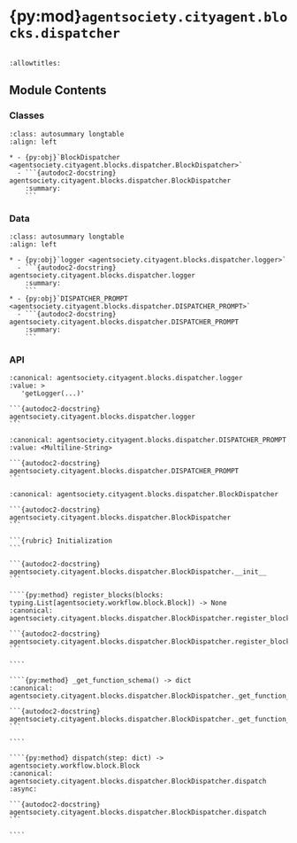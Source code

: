 # {py:mod}`agentsociety.cityagent.blocks.dispatcher`

```{py:module} agentsociety.cityagent.blocks.dispatcher
```

```{autodoc2-docstring} agentsociety.cityagent.blocks.dispatcher
:allowtitles:
```

## Module Contents

### Classes

````{list-table}
:class: autosummary longtable
:align: left

* - {py:obj}`BlockDispatcher <agentsociety.cityagent.blocks.dispatcher.BlockDispatcher>`
  - ```{autodoc2-docstring} agentsociety.cityagent.blocks.dispatcher.BlockDispatcher
    :summary:
    ```
````

### Data

````{list-table}
:class: autosummary longtable
:align: left

* - {py:obj}`logger <agentsociety.cityagent.blocks.dispatcher.logger>`
  - ```{autodoc2-docstring} agentsociety.cityagent.blocks.dispatcher.logger
    :summary:
    ```
* - {py:obj}`DISPATCHER_PROMPT <agentsociety.cityagent.blocks.dispatcher.DISPATCHER_PROMPT>`
  - ```{autodoc2-docstring} agentsociety.cityagent.blocks.dispatcher.DISPATCHER_PROMPT
    :summary:
    ```
````

### API

````{py:data} logger
:canonical: agentsociety.cityagent.blocks.dispatcher.logger
:value: >
   'getLogger(...)'

```{autodoc2-docstring} agentsociety.cityagent.blocks.dispatcher.logger
```

````

````{py:data} DISPATCHER_PROMPT
:canonical: agentsociety.cityagent.blocks.dispatcher.DISPATCHER_PROMPT
:value: <Multiline-String>

```{autodoc2-docstring} agentsociety.cityagent.blocks.dispatcher.DISPATCHER_PROMPT
```

````

`````{py:class} BlockDispatcher(llm: agentsociety.llm.llm.LLM)
:canonical: agentsociety.cityagent.blocks.dispatcher.BlockDispatcher

```{autodoc2-docstring} agentsociety.cityagent.blocks.dispatcher.BlockDispatcher
```

```{rubric} Initialization
```

```{autodoc2-docstring} agentsociety.cityagent.blocks.dispatcher.BlockDispatcher.__init__
```

````{py:method} register_blocks(blocks: typing.List[agentsociety.workflow.block.Block]) -> None
:canonical: agentsociety.cityagent.blocks.dispatcher.BlockDispatcher.register_blocks

```{autodoc2-docstring} agentsociety.cityagent.blocks.dispatcher.BlockDispatcher.register_blocks
```

````

````{py:method} _get_function_schema() -> dict
:canonical: agentsociety.cityagent.blocks.dispatcher.BlockDispatcher._get_function_schema

```{autodoc2-docstring} agentsociety.cityagent.blocks.dispatcher.BlockDispatcher._get_function_schema
```

````

````{py:method} dispatch(step: dict) -> agentsociety.workflow.block.Block
:canonical: agentsociety.cityagent.blocks.dispatcher.BlockDispatcher.dispatch
:async:

```{autodoc2-docstring} agentsociety.cityagent.blocks.dispatcher.BlockDispatcher.dispatch
```

````

`````
